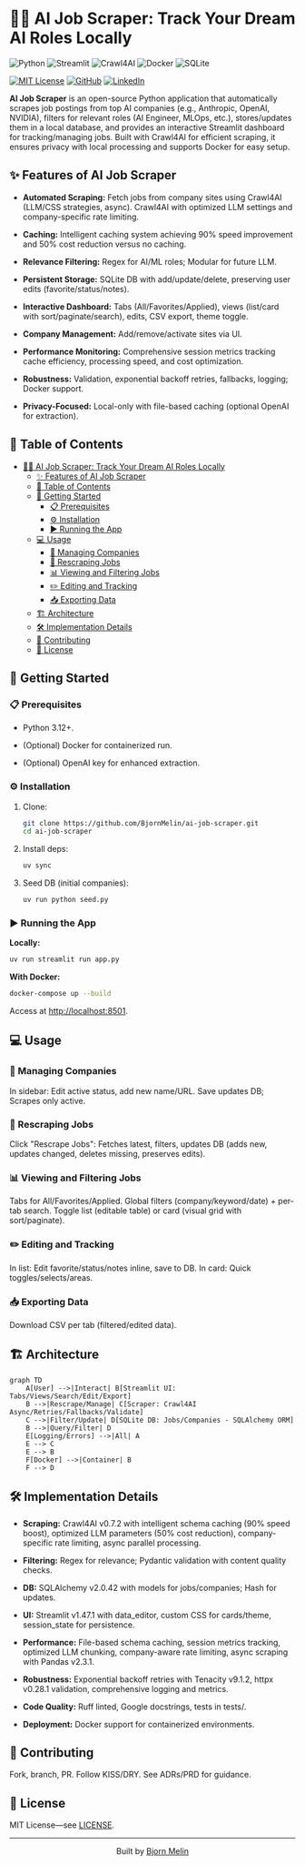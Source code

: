 # 🕵️‍♂️ AI Job Scraper: Track Your Dream AI Roles Locally

![Python](https://img.shields.io/badge/Python-3776AB?style=for-the-badge&logo=python&logoColor=white)
![Streamlit](https://img.shields.io/badge/Streamlit-FF4B4B?style=for-the-badge&logo=streamlit&logoColor=white)
![Crawl4AI](https://img.shields.io/badge/Crawl4AI-2C2C2C?style=for-the-badge)
![Docker](https://img.shields.io/badge/Docker-2496ED?style=for-the-badge&logo=docker&logoColor=white)
![SQLite](https://img.shields.io/badge/SQLite-003B57?style=for-the-badge&logo=sqlite&logoColor=white)

[![MIT License](https://img.shields.io/badge/License-MIT-green.svg)](https://choosealicense.com/licenses/mit/)
[![GitHub](https://img.shields.io/badge/GitHub-BjornMelin-181717?logo=github)](https://github.com/BjornMelin)
[![LinkedIn](https://img.shields.io/badge/LinkedIn-BjornMelin-0077B5?logo=linkedin)](https://www.linkedin.com/in/bjorn-melin/)

**AI Job Scraper** is an open-source Python application that automatically scrapes job postings from top AI companies (e.g., Anthropic, OpenAI, NVIDIA), filters for relevant roles (AI Engineer, MLOps, etc.), stores/updates them in a local database, and provides an interactive Streamlit dashboard for tracking/managing jobs. Built with Crawl4AI for efficient scraping, it ensures privacy with local processing and supports Docker for easy setup.

## ✨ Features of AI Job Scraper

- **Automated Scraping:** Fetch jobs from company sites using Crawl4AI (LLM/CSS strategies, async). Crawl4AI with optimized LLM settings and company-specific rate limiting.

- **Caching:** Intelligent caching system achieving 90% speed improvement and 50% cost reduction versus no caching.

- **Relevance Filtering:** Regex for AI/ML roles; Modular for future LLM.

- **Persistent Storage:** SQLite DB with add/update/delete, preserving user edits (favorite/status/notes).

- **Interactive Dashboard:** Tabs (All/Favorites/Applied), views (list/card with sort/paginate/search), edits, CSV export, theme toggle.

- **Company Management:** Add/remove/activate sites via UI.

- **Performance Monitoring:** Comprehensive session metrics tracking cache efficiency, processing speed, and cost optimization.

- **Robustness:** Validation, exponential backoff retries, fallbacks, logging; Docker support.

- **Privacy-Focused:** Local-only with file-based caching (optional OpenAI for extraction).

## 📖 Table of Contents

- [🕵️‍♂️ AI Job Scraper: Track Your Dream AI Roles Locally](#️️-ai-job-scraper-track-your-dream-ai-roles-locally)
  - [✨ Features of AI Job Scraper](#-features-of-ai-job-scraper)
  - [📖 Table of Contents](#-table-of-contents)
  - [🚀 Getting Started](#-getting-started)
    - [📋 Prerequisites](#-prerequisites)
    - [⚙️ Installation](#️-installation)
    - [▶️ Running the App](#️-running-the-app)
  - [💻 Usage](#-usage)
    - [🏢 Managing Companies](#-managing-companies)
    - [🔄 Rescraping Jobs](#-rescraping-jobs)
    - [📊 Viewing and Filtering Jobs](#-viewing-and-filtering-jobs)
    - [✏️ Editing and Tracking](#️-editing-and-tracking)
    - [📥 Exporting Data](#-exporting-data)
  - [🏗️ Architecture](#️-architecture)
  - [🛠️ Implementation Details](#️-implementation-details)
  - [🙌 Contributing](#-contributing)
  - [📃 License](#-license)

## 🚀 Getting Started

### 📋 Prerequisites

- Python 3.12+.

- (Optional) Docker for containerized run.

- (Optional) OpenAI key for enhanced extraction.

### ⚙️ Installation

1. Clone:

   ```bash
   git clone https://github.com/BjornMelin/ai-job-scraper.git
   cd ai-job-scraper
   ```

2. Install deps:

   ```bash
   uv sync
   ```

3. Seed DB (initial companies):

   ```bash
   uv run python seed.py
   ```

### ▶️ Running the App

**Locally:**

```bash
uv run streamlit run app.py
```

**With Docker:**

```bash
docker-compose up --build
```

Access at <http://localhost:8501>.

## 💻 Usage

### 🏢 Managing Companies

In sidebar: Edit active status, add new name/URL. Save updates DB; Scrapes only active.

### 🔄 Rescraping Jobs

Click "Rescrape Jobs": Fetches latest, filters, updates DB (adds new, updates changed, deletes missing, preserves edits).

### 📊 Viewing and Filtering Jobs

Tabs for All/Favorites/Applied. Global filters (company/keyword/date) + per-tab search. Toggle list (editable table) or card (visual grid with sort/paginate).

### ✏️ Editing and Tracking

In list: Edit favorite/status/notes inline, save to DB. In card: Quick toggles/selects/areas.

### 📥 Exporting Data

Download CSV per tab (filtered/edited data).

## 🏗️ Architecture

```mermaid
graph TD
    A[User] -->|Interact| B[Streamlit UI: Tabs/Views/Search/Edit/Export]
    B -->|Rescrape/Manage| C[Scraper: Crawl4AI Async/Retries/Fallbacks/Validate]
    C -->|Filter/Update| D[SQLite DB: Jobs/Companies - SQLAlchemy ORM]
    B -->|Query/Filter| D
    E[Logging/Errors] -->|All| A
    E --> C
    E --> B
    F[Docker] -->|Container| B
    F --> D
```

## 🛠️ Implementation Details

- **Scraping:** Crawl4AI v0.7.2 with intelligent schema caching (90% speed boost), optimized LLM parameters (50% cost reduction), company-specific rate limiting, async parallel processing.

- **Filtering:** Regex for relevance; Pydantic validation with content quality checks.

- **DB:** SQLAlchemy v2.0.42 with models for jobs/companies; Hash for updates.

- **UI:** Streamlit v1.47.1 with data_editor, custom CSS for cards/theme, session_state for persistence.

- **Performance:** File-based schema caching, session metrics tracking, optimized LLM chunking, company-aware rate limiting, async scraping with Pandas v2.3.1.

- **Robustness:** Exponential backoff retries with Tenacity v9.1.2, httpx v0.28.1 validation, comprehensive logging and metrics.

- **Code Quality:** Ruff linted, Google docstrings, tests in tests/.

- **Deployment:** Docker support for containerized environments.

## 🙌 Contributing

Fork, branch, PR. Follow KISS/DRY. See ADRs/PRD for guidance.

## 📃 License

MIT License—see [LICENSE](LICENSE).

---

<div align="center">

Built by [Bjorn Melin](https://bjornmelin.io)

</div>
